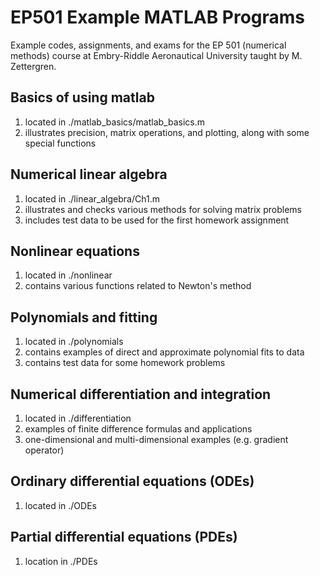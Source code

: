 # EP501 Example MATLAB Programs

Example codes, assignments, and exams for the EP 501 (numerical methods) course at Embry-Riddle Aeronautical University taught by M. Zettergren.  



## Basics of using matlab

1.  located in ./matlab_basics/matlab_basics.m
2.  illustrates precision, matrix operations, and plotting, along with some special functions

## Numerical linear algebra

1.  located in ./linear_algebra/Ch1.m
2.  illustrates and checks various methods for solving matrix problems
3.  includes test data to be used for the first homework assignment


## Nonlinear equations

1.  located in ./nonlinear
2.  contains various functions related to Newton's method


## Polynomials and fitting

1.  located in ./polynomials
2.  contains examples of direct and approximate polynomial fits to data
3.  contains test data for some homework problems


## Numerical differentiation and integration

1.  located in ./differentiation
2.  examples of finite difference formulas and applications
3.  one-dimensional and multi-dimensional examples (e.g. gradient operator)


## Ordinary differential equations (ODEs)

1.  located in ./ODEs


## Partial differential equations (PDEs)

1.  location in ./PDEs
